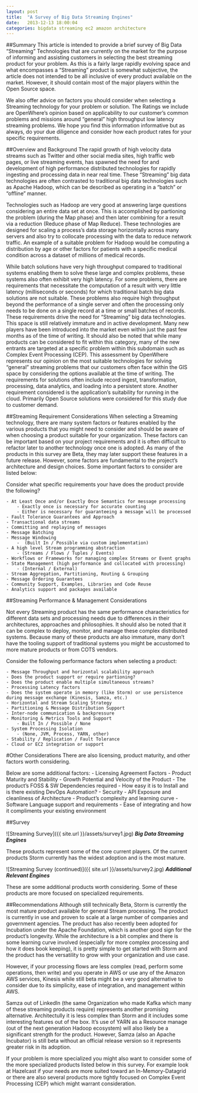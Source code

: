 ```yaml
---
layout: post
title:  "A Survey of Big Data Streaming Engines"
date:   2013-12-13 18:00:04
categories: bigdata streaming ec2 amazon architecture
---
```


##Summary
This article is intended to provide a brief survey of Big Data “Streaming” Technologies that are currently on the market for the purpose of informing and assisting customers in selecting the best streaming product for your problem. As this is a fairly large rapidly evolving space and what encompasses a “Streaming” product is somewhat subjective, the article does not intended to be all inclusive of every product available on the market. However, it should contain most of the major players within the Open Source space. 

We also offer advice on factors you should consider when selecting a Streaming technology for your problem or solution.  The Ratings we include are OpenWhere’s opinion based on applicability to our customer’s common problems and missions around “general” high throughput low latency streaming problems. We hope you find this information informative but as always, do your due diligence and consider how each product rates for your specific requirements. 

##Overview and Background
The rapid growth of high velocity data streams such as Twitter and other social media sites, high traffic web pages, or live streaming events, has spawned the need for and development of high performance distributed technologies for rapidly ingesting and processing data in near real time. These “Streaming” big data technologies are often contrasted to traditional big data technologies such as Apache Hadoop, which can be described as operating in a “batch” or “offline” manner. 

Technologies such as Hadoop are very good at answering large questions considering an entire data set at once. This is accomplished by partioning the problem (during the Map phase) and then later combining for a result via a reduction (Reduce phase of Map Reduce).  These technologies are designed for scaling a process’s data storage horizontally across many servers and also try to collocate processing with the data to reduce network traffic.  An example of a suitable problem for Hadoop would be computing a distribution by age or other factors for patients with a specific medical condition across a dataset of millions of medical records. 

While batch solutions have very high throughput compared to traditional systems enabling them to solve these large and complex problems, these systems also often exhibit very high latency. For some problems, there are requirements that necessitate the computation of a result with very little latency (milliseconds or seconds) for which traditional batch big data solutions are not suitable. These problems also require high throughput beyond the performance of a single server and often the processing only needs to be done on a single record at a time or small batches of records.
These requirements drive the need for “Streaming” big data technologies. This space is still relatively immature and in active development. Many new players have been introduced into the market even within just the past few months as of the time of writing. It should also be noted that while many products can be considered to fit within this category, many of the new entrants are targeted at a specific problem within this subdomain such as Complex Event Processing (CEP). This assessment by OpenWhere represents our opinion on the most suitable technologies for solving “general” streaming problems that our customers often face within the GIS space by considering the options available at the time of writing. The requirements for solutions often include record ingest, transformation, processing, data analytics, and loading into a persistent store. Another requirement considered is the application’s suitability for running in the cloud. Primarily Open Source solutions were considered for this study due to customer demand.

##Streaming Requirement Considerations
When selecting a Streaming technology, there are many system factors or features enabled by the various products that you might need to consider and should be aware of when choosing a product suitable for your organization. These factors can be important based on your project requirements and it is often difficult to refactor later to another technology once one is adopted. As many of the products in this survey are Beta, they may later support these features in a future release. However, some factors are fundamental to the project’s architecture and design choices. Some important factors to consider are listed below:

Consider what specific requirements your have does the product provide the following?

	- At Least Once and/or Exactly Once Semantics for message processing
		- Exactly once is necessary for accurate counting
		- Either is necessary for guaranteeing a message will be processed
	- Fault Tolerance Guarantees and Approach
	- Transactional data streams
	- Committing and replaying of messages
	- Message Batching
	- Message Windowing
		-  (Built In / Possible via custom implementation)
	- A high level Stream programming abstraction 
		- (Streams / Flows / Tuples / Events)
	- Workflows or Frameworks for managing complex Streams or Event graphs
	- State Management (high performance and collocated with processing)
		- (Internal / External)
	- Stream Aggregation, Partitioning, Routing & Grouping
	- Message Ordering Guarantees
	- Community Support, Examples, Libraries and Code Reuse
	- Analytics support and packages available

##Streaming Performance & Management Considerations

Not every Streaming product has the same performance characteristics for different data sets and processing needs due to differences in their architectures, approaches and philosophies.  It should also be noted that it can be complex to deploy, monitor, and manage these complex distributed systems. Because many of these products are also immature, many don’t have the tooling support of traditional systems you might be accustomed to more mature products or from COTS vendors.

Consider the following performance factors when selecting a product:

	- Message Throughput and horizontal scalability approach
	- Does the product support or require partioning?
	- Does the product enable multiple simultaneous streams?
	- Processing Latency factors
	- Does the system operate in memory (like Storm) or use persistence during message exchange (Kinesis, Samza, etc.)
	- Horizontal and Stream Scaling Strategy
	- Partitioning & Message Distribution Support
	- Inter-node communication & backpressure
	- Monitoring & Metrics Tools and Support
		- Built In / Possible / None
	- System Processing Isolation 
		- (None, JVM, Process, YARN, other)
	- Stability / Replication / Fault Tolerance
	- Cloud or EC2 integration or support


#Other Considerations
There are also licensing, product maturity, and other factors worth considering. 

Below are some additional factors:
	- Licensing Agreement Factors
	- Product Maturity and Stability
	- Growth Potential and Velocity of the Product
	- The product’s FOSS & SW Dependencies required
	- How easy it is to Install and is there existing DevOps Automation?
	- Security
	- API Exposure and cleanliness of Architecture
	- Product’s complexity and learning curve
	- Software Language support and requirements
	- Ease of integrating and how it compliments your existing environment

##Survey

![Streaming Survey]({{ site.url }}/assets/survey1.jpg)
***Big Data Streaming Engines***

These products represent some of the core current players. Of the current products Storm currently has the widest adoption and is the most mature.

![Streaming Survey (continued)]({{ site.url }}/assets/survey2.jpg)
***Additional Relevant Engines***

These are some additional products worth considering. Some of these products are more focused on specialized requirements.

##Recommendations
Although still technically Beta, Storm is currently the most mature product available for general Stream processing. The product is currently in use and proven to scale at a large number of companies and government agencies. The product has also recently been adopted for Incubation under the Apache Foundation, which is another good sign for the product’s longevity. While the architecture is a bit complex and there is some learning curve involved (especially for more complex processing and how it does book keeping), it is pretty simple to get started with Storm and the product has the versatility to grow with your organization and use case.

However, if your processing flows are less complex (read, perform some operations, then write) and you operate in AWS or use any of the Amazon AWS services, Kinesis while still beta might be a very good alternative to consider due to its simplicity, ease of integration, and management within AWS.

Samza out of LinkedIn (the same Organization who made Kafka which many of these streaming products require) represents another promising alternative. Architectully it is less complex than Storm and it includes some interesting features out of the box. It’s use of YARN as a Resource manage (out of the next generation Hadoop ecosystem) will also likely be a significant strength for the product. However, Samza  (also an Apache Incubator) is still beta without an official release version so it represents greater risk in its adoption.

If your problem is more specialized you might also want to consider some of the more specialized products listed below in this survey. For example look at Hazelcast if your needs are more suited toward an In-Memory-Datagrid or there are also several products more tightly focused on Complex Event Processing (CEP) which might warrant consideration.